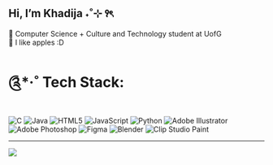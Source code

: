 ## Hi, I’m Khadija ˖˚⊹ ꣑ৎ‎

🧷 Computer Science + Culture and Technology student at UofG </br>
🐇 I like apples :D


#  ༊*·˚ Tech Stack:
![C](https://img.shields.io/badge/c-%2300599C.svg?style=flat-square&logo=c&logoColor=white) ![Java](https://img.shields.io/badge/java-%23ED8B00.svg?style=flat-square&logo=openjdk&logoColor=white) ![HTML5](https://img.shields.io/badge/html5-%23E34F26.svg?style=flat-square&logo=html5&logoColor=white) ![JavaScript](https://img.shields.io/badge/javascript-%23323330.svg?style=flat-square&logo=javascript&logoColor=%23F7DF1E) ![Python](https://img.shields.io/badge/python-3670A0?style=flat-square&logo=python&logoColor=ffdd54) ![Adobe Illustrator](https://img.shields.io/badge/adobe%20illustrator-%23FF9A00.svg?style=flat-square&logo=adobe%20illustrator&logoColor=white) ![Adobe Photoshop](https://img.shields.io/badge/adobe%20photoshop-%2331A8FF.svg?style=flat-square&logo=adobe%20photoshop&logoColor=white) ![Figma](https://img.shields.io/badge/figma-%23F24E1E.svg?style=flat-square&logo=figma&logoColor=white) ![Blender](https://img.shields.io/badge/blender-%23F5792A.svg?style=flat-square&logo=blender&logoColor=white) ![Clip Studio Paint](https://img.shields.io/badge/ClipStudioPaint-%23CFD3D3.svg?style=flat-square&logo=ClipStudioPaint&logoColor=white)

---
[![](https://visitcount.itsvg.in/api?id=stwrtka&icon=0&color=1)](https://visitcount.itsvg.in)

<!-- Proudly created with GPRM ( https://gprm.itsvg.in ) -->
    
